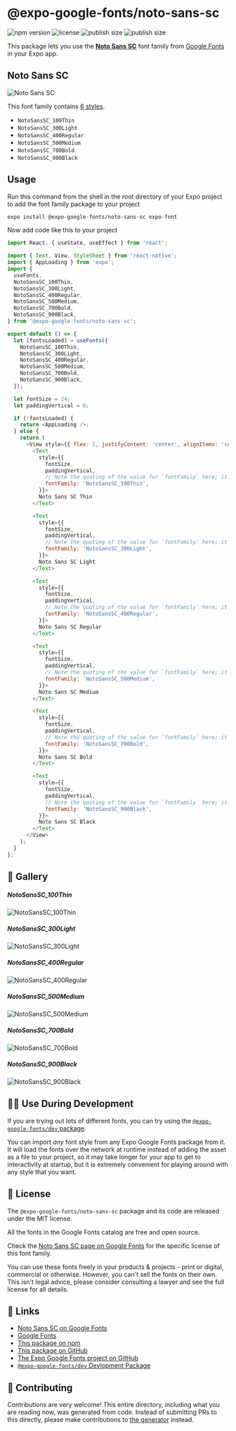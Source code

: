# @expo-google-fonts/noto-sans-sc

![npm version](https://flat.badgen.net/npm/v/@expo-google-fonts/noto-sans-sc)
![license](https://flat.badgen.net/github/license/expo/google-fonts)
![publish size](https://flat.badgen.net/packagephobia/install/@expo-google-fonts/noto-sans-sc)
![publish size](https://flat.badgen.net/packagephobia/publish/@expo-google-fonts/noto-sans-sc)

This package lets you use the [**Noto Sans SC**](https://fonts.google.com/specimen/Noto+Sans+SC) font family from [Google Fonts](https://fonts.google.com/) in your Expo app.

## Noto Sans SC

![Noto Sans SC](./font-family.png)

This font family contains [6 styles](#-gallery).

- `NotoSansSC_100Thin`
- `NotoSansSC_300Light`
- `NotoSansSC_400Regular`
- `NotoSansSC_500Medium`
- `NotoSansSC_700Bold`
- `NotoSansSC_900Black`

## Usage

Run this command from the shell in the root directory of your Expo project to add the font family package to your project
```sh
expo install @expo-google-fonts/noto-sans-sc expo-font
```

Now add code like this to your project
```js
import React, { useState, useEffect } from 'react';

import { Text, View, StyleSheet } from 'react-native';
import { AppLoading } from 'expo';
import {
  useFonts,
  NotoSansSC_100Thin,
  NotoSansSC_300Light,
  NotoSansSC_400Regular,
  NotoSansSC_500Medium,
  NotoSansSC_700Bold,
  NotoSansSC_900Black,
} from '@expo-google-fonts/noto-sans-sc';

export default () => {
  let [fontsLoaded] = useFonts({
    NotoSansSC_100Thin,
    NotoSansSC_300Light,
    NotoSansSC_400Regular,
    NotoSansSC_500Medium,
    NotoSansSC_700Bold,
    NotoSansSC_900Black,
  });

  let fontSize = 24;
  let paddingVertical = 6;

  if (!fontsLoaded) {
    return <AppLoading />;
  } else {
    return (
      <View style={{ flex: 1, justifyContent: 'center', alignItems: 'center' }}>
        <Text
          style={{
            fontSize,
            paddingVertical,
            // Note the quoting of the value for `fontFamily` here; it expects a string!
            fontFamily: 'NotoSansSC_100Thin',
          }}>
          Noto Sans SC Thin
        </Text>

        <Text
          style={{
            fontSize,
            paddingVertical,
            // Note the quoting of the value for `fontFamily` here; it expects a string!
            fontFamily: 'NotoSansSC_300Light',
          }}>
          Noto Sans SC Light
        </Text>

        <Text
          style={{
            fontSize,
            paddingVertical,
            // Note the quoting of the value for `fontFamily` here; it expects a string!
            fontFamily: 'NotoSansSC_400Regular',
          }}>
          Noto Sans SC Regular
        </Text>

        <Text
          style={{
            fontSize,
            paddingVertical,
            // Note the quoting of the value for `fontFamily` here; it expects a string!
            fontFamily: 'NotoSansSC_500Medium',
          }}>
          Noto Sans SC Medium
        </Text>

        <Text
          style={{
            fontSize,
            paddingVertical,
            // Note the quoting of the value for `fontFamily` here; it expects a string!
            fontFamily: 'NotoSansSC_700Bold',
          }}>
          Noto Sans SC Bold
        </Text>

        <Text
          style={{
            fontSize,
            paddingVertical,
            // Note the quoting of the value for `fontFamily` here; it expects a string!
            fontFamily: 'NotoSansSC_900Black',
          }}>
          Noto Sans SC Black
        </Text>
      </View>
    );
  }
};

```

## 🔡 Gallery

##### NotoSansSC_100Thin
![NotoSansSC_100Thin](./NotoSansSC_100Thin.ttf.png)

##### NotoSansSC_300Light
![NotoSansSC_300Light](./NotoSansSC_300Light.ttf.png)

##### NotoSansSC_400Regular
![NotoSansSC_400Regular](./NotoSansSC_400Regular.ttf.png)

##### NotoSansSC_500Medium
![NotoSansSC_500Medium](./NotoSansSC_500Medium.ttf.png)

##### NotoSansSC_700Bold
![NotoSansSC_700Bold](./NotoSansSC_700Bold.ttf.png)

##### NotoSansSC_900Black
![NotoSansSC_900Black](./NotoSansSC_900Black.ttf.png)


## 👩‍💻 Use During Development

If you are trying out lots of different fonts, you can try using the [`@expo-google-fonts/dev` package](https://github.com/expo/google-fonts/tree/master/font-packages/dev#readme).

You can import *any* font style from any Expo Google Fonts package from it. It will load the fonts
over the network at runtime instead of adding the asset as a file to your project, so it may take longer
for your app to get to interactivity at startup, but it is extremely convenient
for playing around with any style that you want.

## 📖 License

The `@expo-google-fonts/noto-sans-sc` package and its code are released under the MIT license.

All the fonts in the Google Fonts catalog are free and open source.

Check the [Noto Sans SC page on Google Fonts](https://fonts.google.com/specimen/Noto+Sans+SC) for the specific license of this font family.

You can use these fonts freely in your products & projects - print or digital, commercial or otherwise. However, you can't sell the fonts on their own. This isn't legal advice, please consider consulting a lawyer and see the full license for all details.

## 🔗 Links

- [Noto Sans SC on Google Fonts](https://fonts.google.com/specimen/Noto+Sans+SC)
- [Google Fonts](https://fonts.google.com/)
- [This package on npm](https://www.npmjs.com/package/@expo-google-fonts/noto-sans-sc)
- [This package on GitHub](https://github.com/expo/google-fonts/tree/master/font-packages/noto-sans-sc)
- [The Expo Google Fonts project on GitHub](https://github.com/expo/google-fonts)
- [`@expo-google-fonts/dev` Devlopment Package](https://github.com/expo/google-fonts/tree/master/font-packages/dev)

## 🤝 Contributing

Contributions are very welcome! This entire directory, including what you are reading now, was generated from code. Instead of submitting PRs to this directly, please make contributions to [the generator](https://github.com/expo/google-fonts/tree/master/packages/generator) instead.

